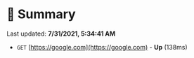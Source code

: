 # 📖 Summary
Last updated: **7/31/2021, 5:34:41 AM**

- `GET` [https://google.com](https://google.com) - **Up** (138ms)
